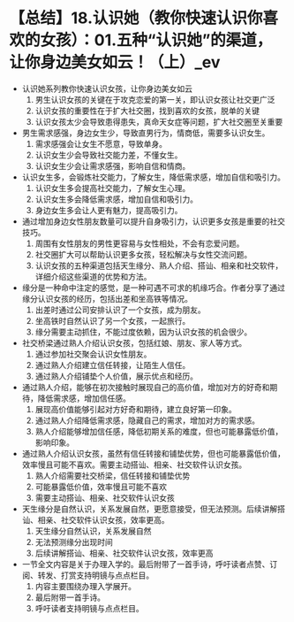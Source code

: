 # 【总结】18.认识她（教你快速认识你喜欢的女孩）：01.五种“认识她”的渠道，让你身边美女如云！（上）_ev

-   认识她系列教你快速认识女孩，让你身边美女如云
    1.  男生认识女孩的关键在于攻克恋爱的第一关，即认识女孩让社交更广泛
    2.  认识女孩的重要性在于扩大社交圈，找到喜欢的女孩，脱单的关键
    3.  认识女孩太少会导致患得患失，真命天女症等问题，扩大社交圈至关重要
-   男生需求感强，身边女生少，导致直男行为，情商低，需要多认识女生。
    1.  需求感强会让女生不愿意，导致单身。
    2.  认识女生少会导致社交能力差，不懂女生。
    3.  认识女生少会让需求感强，影响自信和情商。
-   认识女生多，会锻炼社交能力，了解女生，降低需求感，增加自信和吸引力。
    1.  认识女生多会提高社交能力，了解女生心理。
    2.  认识女生多会降低需求感，增加自信和吸引力。
    3.  身边女生多会让人更有魅力，提高吸引力。
-   通过增加身边女性朋友数量可以提升自身吸引力，认识更多女孩是重要的社交技巧。
    1.  周围有女性朋友的男性更容易与女性相处，不会有恋爱问题。
    2.  社交圈扩大可以帮助认识更多女孩，轻松解决与女性交流问题。
    3.  认识女孩的五种渠道包括天生缘分、熟人介绍、搭讪、相亲和社交软件，详细介绍这些渠道的优势和方法。
-   缘分是一种命中注定的感觉，是一种可遇不可求的机缘巧合。作者分享了通过缘分认识女孩的经历，包括出差和坐高铁等情况。
    1.  出差时通过公司安排认识了一个女孩，成为朋友。
    2.  坐高铁时自然认识了另一个女孩，一起旅行。
    3.  缘分需要主动抓住，不能过度依赖，因为认识女孩的机会很少。
-   社交桥梁通过熟人介绍认识女孩，包括红娘、朋友、家人等方式。
    1.  通过参加社交聚会认识女性朋友。
    2.  通过熟人介绍建立信任转接，让陌生人信任。
    3.  通过熟人介绍铺垫个人价值，展示优点和经历。
-   通过熟人介绍，能够在初次接触时展现自己的高价值，增加对方的好奇和期待，降低需求感，增加信任感。
    1.  展现高价值能够引起对方好奇和期待，建立良好第一印象。
    2.  通过熟人介绍降低需求感，隐藏自己的需求，增加对方的需求感。
    3.  熟人介绍能够增加信任感，降低初期关系的难度，但也可能暴露低价值，影响印象。
-   通过熟人介绍认识女孩，虽然有信任转接和铺垫优势，但也可能暴露低价值，效率慢且可能不喜欢。需要主动搭讪、相亲、社交软件认识女孩。
    1.  熟人介绍需要社交桥梁，信任转接和铺垫优势
    2.  可能暴露低价值，效率慢且可能不喜欢
    3.  需要主动搭讪、相亲、社交软件认识女孩
-   天生缘分是自然认识，关系发展自然，更愿意接受，但无法预测。后续讲解搭讪、相亲、社交软件认识女孩，效率更高。
    1.  天生缘分自然认识，关系发展自然
    2.  无法预测缘分出现时间
    3.  后续讲解搭讪、相亲、社交软件认识女孩，效率更高
-   一节全文内容是关于办理入学的。最后附带了一首手诗，呼吁读者点赞、订阅、转发、打赏支持明镜与点点栏目。
    1.  内容主要围绕办理入学展开。
    2.  最后附带一首手诗。
    3.  呼吁读者支持明镜与点点栏目。